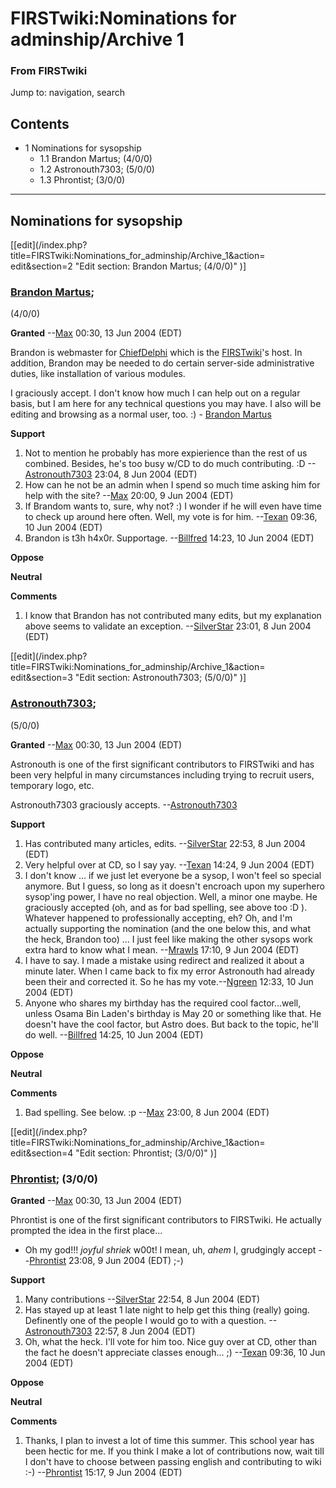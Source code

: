 # FIRSTwiki:Nominations for adminship/Archive 1

### From FIRSTwiki

Jump to: navigation, search

## Contents

  * 1 Nominations for sysopship
    * 1.1 Brandon Martus; (4/0/0)
    * 1.2 Astronouth7303; (5/0/0)
    * 1.3 Phrontist; (3/0/0)  
---  
  

## Nominations for sysopship

[[edit](/index.php?title=FIRSTwiki:Nominations_for_adminship/Archive_1&action=
edit&section=2 "Edit section: Brandon Martus; \(4/0/0\)" )]

### [Brandon Martus](/index.php/User:Brandon_Martus "User:Brandon Martus" );
(4/0/0)

**Granted** \--[Max](/index.php/User:Max "User:Max" ) 00:30, 13 Jun 2004 (EDT) 

Brandon is webmaster for [ChiefDelphi](/index.php/ChiefDelphi "ChiefDelphi" )
which is the [FIRSTwiki](/index.php/FIRSTwiki "FIRSTwiki" )'s host. In
addition, Brandon may be needed to do certain server-side administrative
duties, like installation of various modules.

I graciously accept. I don't know how much I can help out on a regular basis,
but I am here for any technical questions you may have. I also will be editing
and browsing as a normal user, too. :) - [Brandon
Martus](/index.php/User:Brandon_Martus "User:Brandon Martus" )

  
**Support**

  1. Not to mention he probably has more expierience than the rest of us combined. Besides, he's too busy w/CD to do much contributing. :D --[Astronouth7303](/index.php/User:Astronouth7303 "User:Astronouth7303" ) 23:04, 8 Jun 2004 (EDT) 
  2. How can he not be an admin when I spend so much time asking him for help with the site? --[Max](/index.php/User:Max "User:Max" ) 20:00, 9 Jun 2004 (EDT) 
  3. If Brandom wants to, sure, why not? :) I wonder if he will even have time to check up around here often. Well, my vote is for him. --[Texan](/index.php/User:Texan "User:Texan" ) 09:36, 10 Jun 2004 (EDT) 
  4. Brandon is t3h h4x0r. Supportage. --[Billfred](/index.php/User:Billfred "User:Billfred" ) 14:23, 10 Jun 2004 (EDT) 

**Oppose**

**Neutral**

**Comments**

  1. I know that Brandon has not contributed many edits, but my explanation above seems to validate an exception. --[SilverStar](/index.php/User:SilverStar "User:SilverStar" ) 23:01, 8 Jun 2004 (EDT) 

[[edit](/index.php?title=FIRSTwiki:Nominations_for_adminship/Archive_1&action=
edit&section=3 "Edit section: Astronouth7303; \(5/0/0\)" )]

### [Astronouth7303](/index.php/User:Astronouth7303 "User:Astronouth7303" );
(5/0/0)

**Granted** \--[Max](/index.php/User:Max "User:Max" ) 00:30, 13 Jun 2004 (EDT) 

Astronouth is one of the first significant contributors to FIRSTwiki and has
been very helpful in many circumstances including trying to recruit users,
temporary logo, etc.

Astronouth7303 graciously accepts.
--[Astronouth7303](/index.php/User:Astronouth7303 "User:Astronouth7303" )

**Support**

  1. Has contributed many articles, edits. --[SilverStar](/index.php/User:SilverStar "User:SilverStar" ) 22:53, 8 Jun 2004 (EDT) 
  2. Very helpful over at CD, so I say yay. --[Texan](/index.php/User:Texan "User:Texan" ) 14:24, 9 Jun 2004 (EDT) 
  3. I don't know ... if we just let everyone be a sysop, I won't feel so special anymore. But I guess, so long as it doesn't encroach upon my superhero sysop'ing power, I have no real objection. Well, a minor one maybe. He graciously accepted (oh, and as for bad spelling, see above too :D ). Whatever happened to professionally accepting, eh? Oh, and I'm actually supporting the nomination (and the one below this, and what the heck, Brandon too) ... I just feel like making the other sysops work extra hard to know what I mean. --[Mrawls](/index.php/User:Mrawls "User:Mrawls" ) 17:10, 9 Jun 2004 (EDT) 
  4. I have to say. I made a mistake using redirect and realized it about a minute later. When I came back to fix my error Astronouth had already been their and corrected it. So he has my vote.--[Ngreen](/index.php/User:Ngreen "User:Ngreen" ) 12:33, 10 Jun 2004 (EDT) 
  5. Anyone who shares my birthday has the required cool factor...well, unless Osama Bin Laden's birthday is May 20 or something like that. He doesn't have the cool factor, but Astro does. But back to the topic, he'll do well. --[Billfred](/index.php/User:Billfred "User:Billfred" ) 14:25, 10 Jun 2004 (EDT) 

**Oppose**

**Neutral**

  
**Comments**

  1. Bad spelling. See below.  :p --[Max](/index.php/User:Max "User:Max" ) 23:00, 8 Jun 2004 (EDT) 

[[edit](/index.php?title=FIRSTwiki:Nominations_for_adminship/Archive_1&action=
edit&section=4 "Edit section: Phrontist; \(3/0/0\)" )]

### [Phrontist](/index.php/User:Phrontist "User:Phrontist" ); (3/0/0)

**Granted** \--[Max](/index.php/User:Max "User:Max" ) 00:30, 13 Jun 2004 (EDT) 

Phrontist is one of the first significant contributors to FIRSTwiki. He
actually prompted the idea in the first place...

  * Oh my god!!! *joyful shriek* w00t! I mean, uh, *ahem* I, grudgingly accept --[Phrontist](/index.php/User:Phrontist "User:Phrontist" ) 23:08, 9 Jun 2004 (EDT) ;-) 

**Support**

  1. Many contributions --[SilverStar](/index.php/User:SilverStar "User:SilverStar" ) 22:54, 8 Jun 2004 (EDT) 
  2. Has stayed up at least 1 late night to help get this thing (really) going. Definently one of the people I would go to with a question. --[Astronouth7303](/index.php/User:Astronouth7303 "User:Astronouth7303" ) 22:57, 8 Jun 2004 (EDT) 
  3. Oh, what the heck. I'll vote for him too. Nice guy over at CD, other than the fact he doesn't appreciate classes enough... ;) --[Texan](/index.php/User:Texan "User:Texan" ) 09:36, 10 Jun 2004 (EDT) 

**Oppose**

**Neutral**

**Comments**

  1. Thanks, I plan to invest a lot of time this summer. This school year has been hectic for me. If you think I make a lot of contributions now, wait till I don't have to choose between passing english and contributing to wiki :-) --[Phrontist](/index.php/User:Phrontist "User:Phrontist" ) 15:17, 9 Jun 2004 (EDT) 

